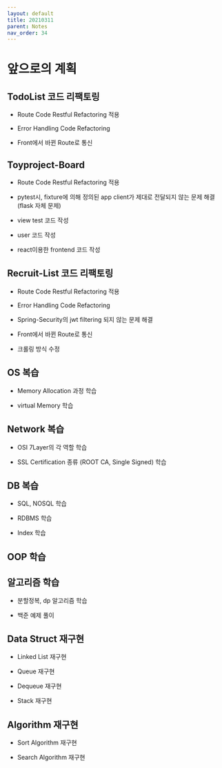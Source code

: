 ```yaml
---
layout: default
title: 20210311
parent: Notes
nav_order: 34
---
```


# 앞으로의 계획

## TodoList 코드 리팩토링

* Route Code Restful Refactoring 적용

* Error Handling Code Refactoring

* Front에서 바뀐 Route로 통신

## Toyproject-Board

* Route Code Restful Refactoring 적용

* pytest시, fixture에 의해 정의된 app client가 제대로 전달되지 않는 문제 해결(flask 자체 문제)

* view test 코드 작성

* user 코드 작성

* react이용한 frontend 코드 작성

## Recruit-List 코드 리팩토링

* Route Code Restful Refactoring 적용

* Error Handling Code Refactoring

* Spring-Security의 jwt filtering 되지 않는 문제 해결

* Front에서 바뀐 Route로 통신

* 크롤링 방식 수정

## OS 복습

* Memory Allocation 과정 학습

* virtual Memory 학습

## Network 복습

* OSI 7Layer의 각 역할 학습

* SSL Certification 종류 (ROOT CA, Single Signed) 학습

## DB 복습

* SQL, NOSQL 학습

* RDBMS 학습

* Index 학습

## OOP 학습

## 알고리즘 학습

* 분할정복, dp 알고리즘 학습 

* 백준 예제 풀이

## Data Struct 재구현

* Linked List 재구현

* Queue 재구현

* Dequeue 재구현

* Stack 재구현

## Algorithm 재구현

* Sort Algorithm 재구현

* Search Algorithm 재구현
